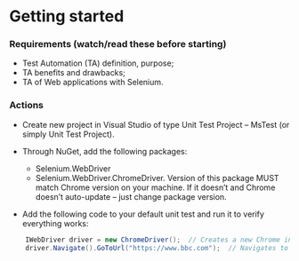 # Getting started

### Requirements (watch/read these before starting)

- Test Automation (TA) definition, purpose;
- TA benefits and drawbacks;
- TA of Web applications with Selenium.


### Actions

- Create new project in Visual Studio of type Unit Test Project – MsTest (or simply Unit Test Project).
- Through NuGet, add the following packages:
  - Selenium.WebDriver
  - Selenium.WebDriver.ChromeDriver. Version of this package MUST match Chrome version on your machine. If it doesn’t and Chrome doesn’t auto-update – just change package version.
  
  
- Add the following code to your default unit test and run it to verify everything works:

```csharp
	IWebDriver driver = new ChromeDriver();  // Creates a new Chrome instance and opens the browser
	driver.Navigate().GoToUrl("https://www.bbc.com");  // Navigates to a page by address
```
